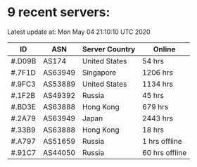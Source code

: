 # 9 recent servers:

Latest update at: Mon May 04 21:10:10 UTC 2020

| ID | ASN | Server Country | Online |
| -- | --- | -------------- | ------ |
| #.D09B | AS174 | United States | 54 hrs |
| #.7F1D | AS63949 | Singapore | 1206 hrs |
| #.9FC3 | AS53889 | United States | 1134 hrs |
| #.1F2B | AS49392 | Russia | 45 hrs |
| #.BD3E | AS63888 | Hong Kong | 679 hrs |
| #.2A79 | AS63949 | Japan | 2443 hrs |
| #.33B9 | AS63888 | Hong Kong | 18 hrs |
| #.A797 | AS51659 | Russia | 1 hrs offline |
| #.91C7 | AS44050 | Russia | 60 hrs offline |

